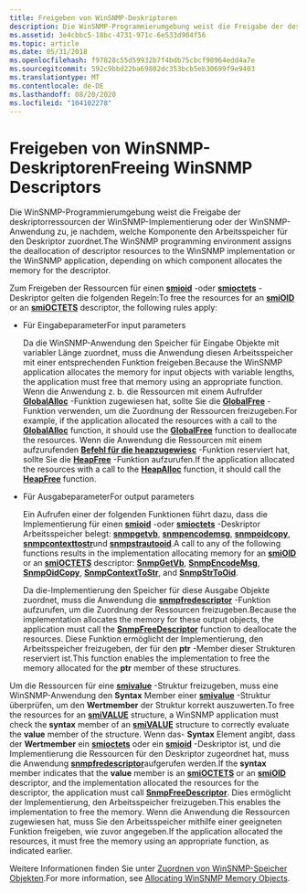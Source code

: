 ```yaml
---
title: Freigeben von WinSNMP-Deskriptoren
description: Die WinSNMP-Programmierumgebung weist die Freigabe der deskriptorressourcen der WinSNMP-Implementierung oder der WinSNMP-Anwendung zu, je nachdem, welche Komponente den Arbeitsspeicher für den Deskriptor zuordnet.
ms.assetid: 3e4cbbc5-18bc-4731-971c-6e533d904f56
ms.topic: article
ms.date: 05/31/2018
ms.openlocfilehash: f97828c55d59932b7f4bdb75cbcf98964edd4a7e
ms.sourcegitcommit: 592c9bbd22ba69802dc353bcb5eb30699f9e9403
ms.translationtype: MT
ms.contentlocale: de-DE
ms.lasthandoff: 08/20/2020
ms.locfileid: "104102278"
---
```

# <a name="freeing-winsnmp-descriptors"></a><span data-ttu-id="c9843-103">Freigeben von WinSNMP-Deskriptoren</span><span class="sxs-lookup"><span data-stu-id="c9843-103">Freeing WinSNMP Descriptors</span></span>

<span data-ttu-id="c9843-104">Die WinSNMP-Programmierumgebung weist die Freigabe der deskriptorressourcen der WinSNMP-Implementierung oder der WinSNMP-Anwendung zu, je nachdem, welche Komponente den Arbeitsspeicher für den Deskriptor zuordnet.</span><span class="sxs-lookup"><span data-stu-id="c9843-104">The WinSNMP programming environment assigns the deallocation of descriptor resources to the WinSNMP implementation or the WinSNMP application, depending on which component allocates the memory for the descriptor.</span></span>

<span data-ttu-id="c9843-105">Zum Freigeben der Ressourcen für einen [**smioid**](/windows/desktop/api/Winsnmp/ns-winsnmp-smioid) -oder [**smioctets**](/windows/desktop/api/Winsnmp/ns-winsnmp-smioctets) -Deskriptor gelten die folgenden Regeln:</span><span class="sxs-lookup"><span data-stu-id="c9843-105">To free the resources for an [**smiOID**](/windows/desktop/api/Winsnmp/ns-winsnmp-smioid) or an [**smiOCTETS**](/windows/desktop/api/Winsnmp/ns-winsnmp-smioctets) descriptor, the following rules apply:</span></span>

-   <span data-ttu-id="c9843-106">Für Eingabeparameter</span><span class="sxs-lookup"><span data-stu-id="c9843-106">For input parameters</span></span>

    <span data-ttu-id="c9843-107">Da die WinSNMP-Anwendung den Speicher für Eingabe Objekte mit variabler Länge zuordnet, muss die Anwendung diesen Arbeitsspeicher mit einer entsprechenden Funktion freigeben.</span><span class="sxs-lookup"><span data-stu-id="c9843-107">Because the WinSNMP application allocates the memory for input objects with variable lengths, the application must free that memory using an appropriate function.</span></span> <span data-ttu-id="c9843-108">Wenn die Anwendung z. b. die Ressourcen mit einem Aufrufder [**GlobalAlloc**](/windows/desktop/api/winbase/nf-winbase-globalalloc) -Funktion zugewiesen hat, sollte Sie die [**GlobalFree**](/windows/desktop/api/winbase/nf-winbase-globalfree) -Funktion verwenden, um die Zuordnung der Ressourcen freizugeben.</span><span class="sxs-lookup"><span data-stu-id="c9843-108">For example, if the application allocated the resources with a call to the [**GlobalAlloc**](/windows/desktop/api/winbase/nf-winbase-globalalloc) function, it should use the [**GlobalFree**](/windows/desktop/api/winbase/nf-winbase-globalfree) function to deallocate the resources.</span></span> <span data-ttu-id="c9843-109">Wenn die Anwendung die Ressourcen mit einem aufzurufenden [**Befehl für die heapzugewiesc**](/windows/desktop/api/heapapi/nf-heapapi-heapalloc) -Funktion reserviert hat, sollte Sie die [**HeapFree**](/windows/desktop/api/heapapi/nf-heapapi-heapfree) -Funktion aufzurufen.</span><span class="sxs-lookup"><span data-stu-id="c9843-109">If the application allocated the resources with a call to the [**HeapAlloc**](/windows/desktop/api/heapapi/nf-heapapi-heapalloc) function, it should call the [**HeapFree**](/windows/desktop/api/heapapi/nf-heapapi-heapfree) function.</span></span>

-   <span data-ttu-id="c9843-110">Für Ausgabeparameter</span><span class="sxs-lookup"><span data-stu-id="c9843-110">For output parameters</span></span>

    <span data-ttu-id="c9843-111">Ein Aufrufen einer der folgenden Funktionen führt dazu, dass die Implementierung für einen [**smioid**](/windows/desktop/api/Winsnmp/ns-winsnmp-smioid) -oder [**smioctets**](/windows/desktop/api/Winsnmp/ns-winsnmp-smioctets) -Deskriptor Arbeitsspeicher belegt: [**snmpgetvb**](/windows/desktop/api/Winsnmp/nf-winsnmp-snmpgetvb), [**snmpencodemsg**](/windows/desktop/api/Winsnmp/nf-winsnmp-snmpencodemsg), [**snmpoidcopy**](/windows/desktop/api/Winsnmp/nf-winsnmp-snmpoidcopy), [**snmpcontexttostr**](/windows/desktop/api/Winsnmp/nf-winsnmp-snmpcontexttostr)und [**snmpstrautooid**](/windows/desktop/api/Winsnmp/nf-winsnmp-snmpstrtooid).</span><span class="sxs-lookup"><span data-stu-id="c9843-111">A call to any of the following functions results in the implementation allocating memory for an [**smiOID**](/windows/desktop/api/Winsnmp/ns-winsnmp-smioid) or an [**smiOCTETS**](/windows/desktop/api/Winsnmp/ns-winsnmp-smioctets) descriptor: [**SnmpGetVb**](/windows/desktop/api/Winsnmp/nf-winsnmp-snmpgetvb), [**SnmpEncodeMsg**](/windows/desktop/api/Winsnmp/nf-winsnmp-snmpencodemsg), [**SnmpOidCopy**](/windows/desktop/api/Winsnmp/nf-winsnmp-snmpoidcopy), [**SnmpContextToStr**](/windows/desktop/api/Winsnmp/nf-winsnmp-snmpcontexttostr), and [**SnmpStrToOid**](/windows/desktop/api/Winsnmp/nf-winsnmp-snmpstrtooid).</span></span>

    <span data-ttu-id="c9843-112">Da die-Implementierung den Speicher für diese Ausgabe Objekte zuordnet, muss die Anwendung die [**snmpfredescriptor**](/windows/desktop/api/Winsnmp/nf-winsnmp-snmpfreedescriptor) -Funktion aufzurufen, um die Zuordnung der Ressourcen freizugeben.</span><span class="sxs-lookup"><span data-stu-id="c9843-112">Because the implementation allocates the memory for these output objects, the application must call the [**SnmpFreeDescriptor**](/windows/desktop/api/Winsnmp/nf-winsnmp-snmpfreedescriptor) function to deallocate the resources.</span></span> <span data-ttu-id="c9843-113">Diese Funktion ermöglicht der Implementierung, den Arbeitsspeicher freizugeben, der für den **ptr** -Member dieser Strukturen reserviert ist.</span><span class="sxs-lookup"><span data-stu-id="c9843-113">This function enables the implementation to free the memory allocated for the **ptr** member of these structures.</span></span>

<span data-ttu-id="c9843-114">Um die Ressourcen für eine [**smivalue**](/windows/desktop/api/Winsnmp/ns-winsnmp-smivalue) -Struktur freizugeben, muss eine WinSNMP-Anwendung den **Syntax** Member einer [**smivalue**](/windows/desktop/api/Winsnmp/ns-winsnmp-smivalue) -Struktur überprüfen, um den **Wertmember** der Struktur korrekt auszuwerten.</span><span class="sxs-lookup"><span data-stu-id="c9843-114">To free the resources for an [**smiVALUE**](/windows/desktop/api/Winsnmp/ns-winsnmp-smivalue) structure, a WinSNMP application must check the **syntax** member of an [**smiVALUE**](/windows/desktop/api/Winsnmp/ns-winsnmp-smivalue) structure to correctly evaluate the **value** member of the structure.</span></span> <span data-ttu-id="c9843-115">Wenn das- **Syntax** Element angibt, dass der **Wertmember** ein [**smioctets**](/windows/desktop/api/Winsnmp/ns-winsnmp-smioctets) oder ein [**smioid**](/windows/desktop/api/Winsnmp/ns-winsnmp-smioid) -Deskriptor ist, und die Implementierung die Ressourcen für den Deskriptor zugeordnet hat, muss die Anwendung [**snmpfredescriptor**](/windows/desktop/api/Winsnmp/nf-winsnmp-snmpfreedescriptor)aufgerufen werden.</span><span class="sxs-lookup"><span data-stu-id="c9843-115">If the **syntax** member indicates that the **value** member is an [**smiOCTETS**](/windows/desktop/api/Winsnmp/ns-winsnmp-smioctets) or an [**smiOID**](/windows/desktop/api/Winsnmp/ns-winsnmp-smioid) descriptor, and the implementation allocated the resources for the descriptor, the application must call [**SnmpFreeDescriptor**](/windows/desktop/api/Winsnmp/nf-winsnmp-snmpfreedescriptor).</span></span> <span data-ttu-id="c9843-116">Dies ermöglicht der Implementierung, den Arbeitsspeicher freizugeben.</span><span class="sxs-lookup"><span data-stu-id="c9843-116">This enables the implementation to free the memory.</span></span> <span data-ttu-id="c9843-117">Wenn die Anwendung die Ressourcen zugewiesen hat, muss Sie den Arbeitsspeicher mithilfe einer geeigneten Funktion freigeben, wie zuvor angegeben.</span><span class="sxs-lookup"><span data-stu-id="c9843-117">If the application allocated the resources, it must free the memory using an appropriate function, as indicated earlier.</span></span>

<span data-ttu-id="c9843-118">Weitere Informationen finden Sie unter [Zuordnen von WinSNMP-Speicher Objekten](allocating-winsnmp-memory-objects.md).</span><span class="sxs-lookup"><span data-stu-id="c9843-118">For more information, see [Allocating WinSNMP Memory Objects](allocating-winsnmp-memory-objects.md).</span></span>

 

 